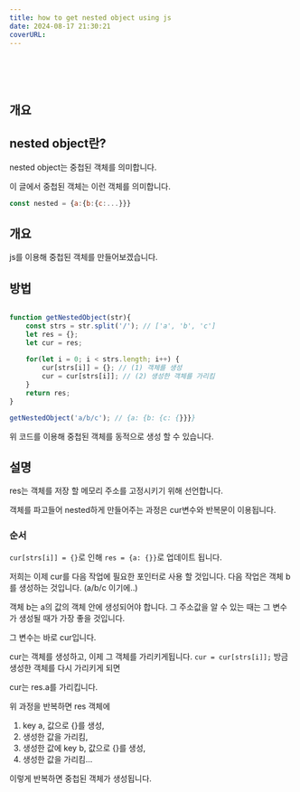```yaml
---
title: how to get nested object using js
date: 2024-08-17 21:30:21
coverURL: 
---
```

<br />
<br />
<br />


## 개요

## nested object란?

nested object는 중첩된 객체를 의미합니다.

이 글에서 중첩된 객체는 이런 객체를 의미합니다.

```js
const nested = {a:{b:{c:...}}}
```

## 개요

js를 이용해 중첩된 객체를 만들어보겠습니다.


## 방법

```js

function getNestedObject(str){
    const strs = str.split('/'); // ['a', 'b', 'c']
    let res = {};
    let cur = res;
    
    for(let i = 0; i < strs.length; i++) {
        cur[strs[i]] = {}; // (1) 객체를 생성
        cur = cur[strs[i]]; // (2) 생성한 객체를 가리킴
    }
    return res;
}

getNestedObject('a/b/c'); // {a: {b: {c: {}}}}

```

위 코드를 이용해 중첩된 객체를 동적으로 생성 할 수 있습니다.

## 설명

res는 객체를 저장 할 메모리 주소를 고정시키기 위해 선언합니다.

객체를 파고들어 nested하게 만들어주는 과정은 cur변수와 반복문이 이용됩니다.

### 순서

`cur[strs[i]] = {}`로 인해 
`res = {a: {}}`로 업데이트 됩니다.

저희는 이제 cur를 다음 작업에 필요한 포인터로 사용 할 것입니다.
다음 작업은 객체 b를 생성하는 것입니다. (a/b/c 이기에..)

객체 b는 a의 값의 객체 안에 생성되어야 합니다.
그 주소값을 알 수 있는 때는 그 변수가 생성될 때가 가장 좋을 것입니다.

그 변수는 바로 cur입니다.

cur는 객체를 생성하고, 이제 그 객체를 가리키게됩니다.
`cur = cur[strs[i]];` 방금 생성한 객체를 다시 가리키게 되면

cur는 res.a를 가리킵니다. 

위 과정을 반복하면 res 객체에 
1. key a, 값으로 {}를 생성,
2. 생성한 값을 가리킴,
3. 생성한 값에 key b, 값으로 {}를 생성,
4. 생성한 값을 가리킴...


이렇게 반복하면 중첩된 객체가 생성됩니다.




